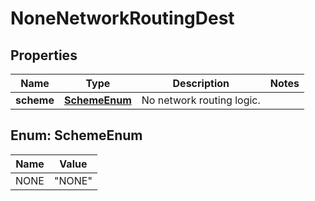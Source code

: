

# NoneNetworkRoutingDest


## Properties

| Name | Type | Description | Notes |
|------------ | ------------- | ------------- | -------------|
|**scheme** | [**SchemeEnum**](#SchemeEnum) | No network routing logic. |  |



## Enum: SchemeEnum

| Name | Value |
|---- | -----|
| NONE | &quot;NONE&quot; |



